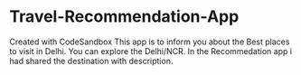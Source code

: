 # Travel-Recommendation-App
Created with CodeSandbox
This app is to inform you about the Best places to visit in Delhi.
You can explore the Delhi/NCR. In the Recommedation app i had shared the 
destination with description.
